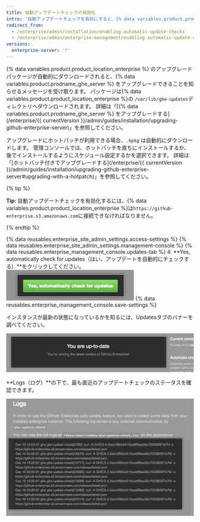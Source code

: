 ```yaml
---
title: 自動アップデートチェックの有効化
intro: '自動アップデートチェックを有効にすると、{% data variables.product.product_location_enterprise %} が最新の {% data variables.product.prodname_ghe_server %} リリースをチェックしてダウンロードします。'
redirect_from:
  - /enterprise/admin/installation/enabling-automatic-update-checks
  - /enterprise/admin/enterprise-management/enabling-automatic-update-checks
versions:
  enterprise-server: '*'
---
```


{% data variables.product.product_location_enterprise %} のアップグレードパッケージが自動的にダウンロードされると、{% data variables.product.prodname_ghe_server %} をアップグレードできることを知らせるメッセージを受け取ります。 パッケージは{% data variables.product.product_location_enterprise %}の `/var/lib/ghe-updates`ディレクトリへダウンロードされます。 詳細は「[{% data variables.product.prodname_ghe_server %} をアップグレードする](/enterprise/{{ currentVersion }}/admin/guides/installation/upgrading-github-enterprise-server)」を参照してください。

アップグレードにホットパッチが利用できる場合、`.hpkg` は自動的にダウンロードします。 管理コンソールでは、ホットパッチを直ちにインストールするか、後でインストールするようにスケジュール設定するかを選択できます。 詳細は「[ホットパッチ付きでアップグレードする](/enterprise/{{ currentVersion }}/admin/guides/installation/upgrading-github-enterprise-server#upgrading-with-a-hotpatch)」を参照してください。

{% tip %}

**Tip:** 自動アップデートチェックを有効化するには、{% data variables.product.product_location_enterprise %}は`https://github-enterprise.s3.amazonaws.com`に接続できなければなりません。

{% endtip %}

{% data reusables.enterprise_site_admin_settings.access-settings %}
{% data reusables.enterprise_site_admin_settings.management-console %}
{% data reusables.enterprise_management_console.updates-tab %}
4. **Yes, automatically check for updates（はい、アップデートを自動的にチェックする）**をクリックしてください。 ![自動更新を有効化するためのボタン](/assets/images/enterprise/management-console/enable_updates_button.png)
{% data reusables.enterprise_management_console.save-settings %}

インスタンスが最新の状態になっているかを知るには、Updatesタブのバナーを調べてください。

![GitHub Enterprise Server のリリースを示すバナー](/assets/images/enterprise/management-console/up-to-date-banner.png)

**Logs（ログ）**の下で、最も直近のアップデートチェックのステータスを確認できます。

![アップデートのログ](/assets/images/enterprise/management-console/update-log.png)
